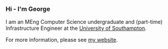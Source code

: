 ### Hi - I'm George

I am an MEng Computer Science undergraduate and (part-time) Infrastructure Engineer at the [University of Southampton](https://southampton.ac.uk).

For more information, please see [my website](https://southampton.ac.uk/~gjp1g21).
